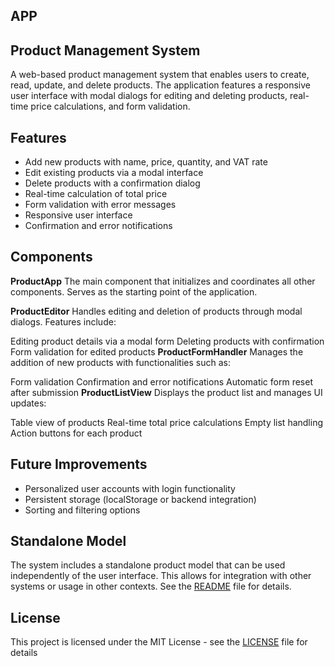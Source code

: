 ## APP
## Product Management System
A web-based product management system that enables users to create, read, update, and delete products. The application features a responsive user interface with modal dialogs for editing and deleting products, real-time price calculations, and form validation.

## Features
* Add new products with name, price, quantity, and VAT rate
* Edit existing products via a modal interface
* Delete products with a confirmation dialog
* Real-time calculation of total price
* Form validation with error messages
* Responsive user interface
* Confirmation and error notifications
## Components
**ProductApp** 
The main component that initializes and coordinates all other components. Serves as the starting point of the application.

**ProductEditor**
Handles editing and deletion of products through modal dialogs. Features include:

Editing product details via a modal form
Deleting products with confirmation
Form validation for edited products
**ProductFormHandler**
Manages the addition of new products with functionalities such as:

Form validation
Confirmation and error notifications
Automatic form reset after submission
**ProductListView**
Displays the product list and manages UI updates:

Table view of products
Real-time total price calculations
Empty list handling
Action buttons for each product

## Future Improvements
* Personalized user accounts with login functionality
* Persistent storage (localStorage or backend integration)
* Sorting and filtering options

## Standalone Model

The system includes a standalone product model that can be used independently of the user interface. This allows for integration with other systems or usage in other contexts. See the [README](READMEL2.md) file for details.

## License
This project is licensed under the MIT License - see the [LICENSE](./docs/LICENSE) file for details